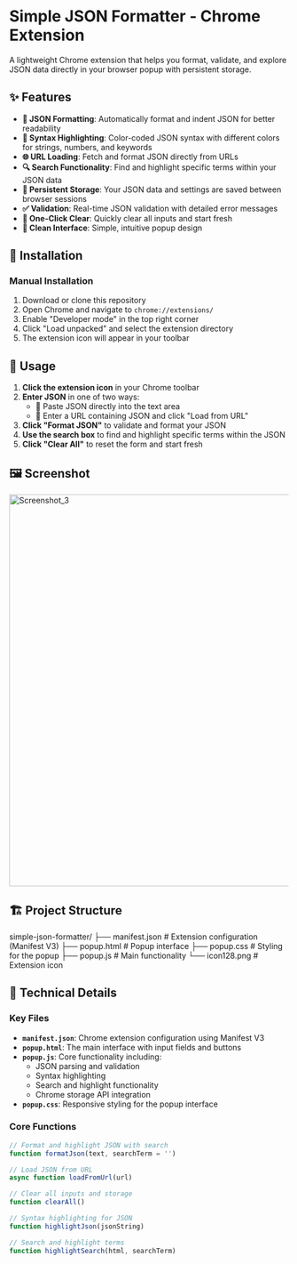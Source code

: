 # Simple JSON Formatter - Chrome Extension

A lightweight Chrome extension that helps you format, validate, and explore JSON data directly in your browser popup with persistent storage.

## ✨ Features

- **🔄 JSON Formatting**: Automatically format and indent JSON for better readability
- **🎨 Syntax Highlighting**: Color-coded JSON syntax with different colors for strings, numbers, and keywords
- **🌐 URL Loading**: Fetch and format JSON directly from URLs
- **🔍 Search Functionality**: Find and highlight specific terms within your JSON data
- **💾 Persistent Storage**: Your JSON data and settings are saved between browser sessions
- **✅ Validation**: Real-time JSON validation with detailed error messages
- **🧹 One-Click Clear**: Quickly clear all inputs and start fresh
- **📱 Clean Interface**: Simple, intuitive popup design

## 🚀 Installation

### Manual Installation
1. Download or clone this repository
2. Open Chrome and navigate to `chrome://extensions/`
3. Enable "Developer mode" in the top right corner
4. Click "Load unpacked" and select the extension directory
5. The extension icon will appear in your toolbar

## 📖 Usage

1. **Click the extension icon** in your Chrome toolbar
2. **Enter JSON** in one of two ways:
   - 📝 Paste JSON directly into the text area
   - 🔗 Enter a URL containing JSON and click "Load from URL"
3. **Click "Format JSON"** to validate and format your JSON
4. **Use the search box** to find and highlight specific terms within the JSON
5. **Click "Clear All"** to reset the form and start fresh

## 🖼️ Screenshot
<img width="548" height="705" alt="Screenshot_3" src="https://github.com/user-attachments/assets/1a933f98-2d9c-4d5d-89d4-9fbab1de78fc" />


## 🏗️ Project Structure
simple-json-formatter/
├── manifest.json # Extension configuration (Manifest V3)
├── popup.html # Popup interface
├── popup.css # Styling for the popup
├── popup.js # Main functionality
└── icon128.png # Extension icon

## 🔧 Technical Details

### Key Files

- **`manifest.json`**: Chrome extension configuration using Manifest V3
- **`popup.html`**: The main interface with input fields and buttons
- **`popup.js`**: Core functionality including:
  - JSON parsing and validation
  - Syntax highlighting
  - Search and highlight functionality
  - Chrome storage API integration
- **`popup.css`**: Responsive styling for the popup interface

### Core Functions

```javascript
// Format and highlight JSON with search
function formatJson(text, searchTerm = '')

// Load JSON from URL
async function loadFromUrl(url)

// Clear all inputs and storage
function clearAll()

// Syntax highlighting for JSON
function highlightJson(jsonString)

// Search and highlight terms
function highlightSearch(html, searchTerm)
